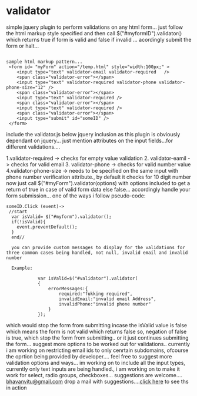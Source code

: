 # validator

simple jquery plugin to perform validations on any html form...
just follow the html markup style specified and then call $("#myformID").validator() which returns true if form is valid and false if invalid ... acordingly submit the form or halt...
```

sample html markup pattern...
 <form id= "myForm" action="/temp.html" style="width:100px;" >
	<input type="text" validator-email validator-required   />
	<span class="validator-error"></span>
	<input type="text" validator-required validator-phone validator-phone-size="12" />
	<span class="validator-error"></span>
	<input type="text" validator-required />
	<span class="validator-error"></span>
	<input type="text" validator-required />
	<span class="validator-error"></span>
	<input type="submit" id="someID" />
 </form>

 ```
include the validator.js below jquery inclusion as this plugin is obviously dependant on jquery... just mention attributes on the input fields...for different validations....

1.validator-required -> checks for empty value validation
2. validator-eamil -> checks for valid email
3. validator-phone -> checks for valid number value
4.validator-phone-size -> needs to be specified on the same input with phone number verification attribute., by default it checks for 10 digit number
 now just call $("#myForm").validator(options) with options included to get a return of true in case of valid form data else false...
 accordingly handle your form submission... one of the ways i follow
 pseudo-code:
```
someID.Click (event)->
 //start
  var isValid= $("#myform").validator();
  if(!isValid){
  	event.preventDefault();
  }
  end//

  you can provide custom messages to display for the validations for three common cases being handled, not null, invalid email and invalid number

  Example:

  			var isValid=$("#validator").validator(
			{
				errorMessages:{
					required:"fukking required",
					invalidEmail:"invalid email Address",
					invalidPhone:"invalid phone number"
				}
			});

```


which would stop the form from submitting incase the isValid value is false which means the form is not valid which returns false so, negation of false is true, which stop the form from submitting.. or it just continues submitting the form... suggest more options to be worked out for validations.. currently i am working on restricting email ids to only cenrtain subdomains, ofcourse the oprtion being provided by developer....
feel free to suggest more validation options and ways... im working on to include all the input types, currently only text inputs are being handled., i am working on to make it work for select, radio groups, checkboxes... suggestions are welcome.... bhavanvitu@gmail.com drop a mail with suggestions....<a href="http://bhavansharma.co.nf/validator/" target="_blank">click here</a> to see ths in action